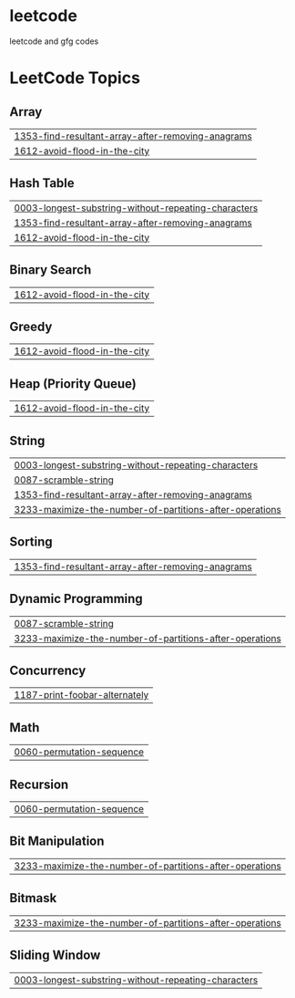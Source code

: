 # leetcode
leetcode and gfg codes

<!---LeetCode Topics Start-->
# LeetCode Topics
## Array
|  |
| ------- |
| [1353-find-resultant-array-after-removing-anagrams](https://github.com/Saumya-1008/leetcode/tree/master/1353-find-resultant-array-after-removing-anagrams) |
| [1612-avoid-flood-in-the-city](https://github.com/Saumya-1008/leetcode/tree/master/1612-avoid-flood-in-the-city) |
## Hash Table
|  |
| ------- |
| [0003-longest-substring-without-repeating-characters](https://github.com/Saumya-1008/leetcode/tree/master/0003-longest-substring-without-repeating-characters) |
| [1353-find-resultant-array-after-removing-anagrams](https://github.com/Saumya-1008/leetcode/tree/master/1353-find-resultant-array-after-removing-anagrams) |
| [1612-avoid-flood-in-the-city](https://github.com/Saumya-1008/leetcode/tree/master/1612-avoid-flood-in-the-city) |
## Binary Search
|  |
| ------- |
| [1612-avoid-flood-in-the-city](https://github.com/Saumya-1008/leetcode/tree/master/1612-avoid-flood-in-the-city) |
## Greedy
|  |
| ------- |
| [1612-avoid-flood-in-the-city](https://github.com/Saumya-1008/leetcode/tree/master/1612-avoid-flood-in-the-city) |
## Heap (Priority Queue)
|  |
| ------- |
| [1612-avoid-flood-in-the-city](https://github.com/Saumya-1008/leetcode/tree/master/1612-avoid-flood-in-the-city) |
## String
|  |
| ------- |
| [0003-longest-substring-without-repeating-characters](https://github.com/Saumya-1008/leetcode/tree/master/0003-longest-substring-without-repeating-characters) |
| [0087-scramble-string](https://github.com/Saumya-1008/leetcode/tree/master/0087-scramble-string) |
| [1353-find-resultant-array-after-removing-anagrams](https://github.com/Saumya-1008/leetcode/tree/master/1353-find-resultant-array-after-removing-anagrams) |
| [3233-maximize-the-number-of-partitions-after-operations](https://github.com/Saumya-1008/leetcode/tree/master/3233-maximize-the-number-of-partitions-after-operations) |
## Sorting
|  |
| ------- |
| [1353-find-resultant-array-after-removing-anagrams](https://github.com/Saumya-1008/leetcode/tree/master/1353-find-resultant-array-after-removing-anagrams) |
## Dynamic Programming
|  |
| ------- |
| [0087-scramble-string](https://github.com/Saumya-1008/leetcode/tree/master/0087-scramble-string) |
| [3233-maximize-the-number-of-partitions-after-operations](https://github.com/Saumya-1008/leetcode/tree/master/3233-maximize-the-number-of-partitions-after-operations) |
## Concurrency
|  |
| ------- |
| [1187-print-foobar-alternately](https://github.com/Saumya-1008/leetcode/tree/master/1187-print-foobar-alternately) |
## Math
|  |
| ------- |
| [0060-permutation-sequence](https://github.com/Saumya-1008/leetcode/tree/master/0060-permutation-sequence) |
## Recursion
|  |
| ------- |
| [0060-permutation-sequence](https://github.com/Saumya-1008/leetcode/tree/master/0060-permutation-sequence) |
## Bit Manipulation
|  |
| ------- |
| [3233-maximize-the-number-of-partitions-after-operations](https://github.com/Saumya-1008/leetcode/tree/master/3233-maximize-the-number-of-partitions-after-operations) |
## Bitmask
|  |
| ------- |
| [3233-maximize-the-number-of-partitions-after-operations](https://github.com/Saumya-1008/leetcode/tree/master/3233-maximize-the-number-of-partitions-after-operations) |
## Sliding Window
|  |
| ------- |
| [0003-longest-substring-without-repeating-characters](https://github.com/Saumya-1008/leetcode/tree/master/0003-longest-substring-without-repeating-characters) |
<!---LeetCode Topics End-->
